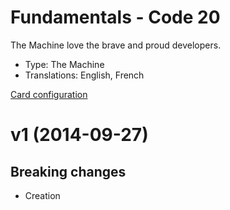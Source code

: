 # Fundamentals - Code 20

The Machine love the brave and proud developers.

* Type: The Machine
* Translations: English, French

[Card configuration](code-20.md)

<a name="1"></a>
# v1 (2014-09-27)

## Breaking changes

- Creation